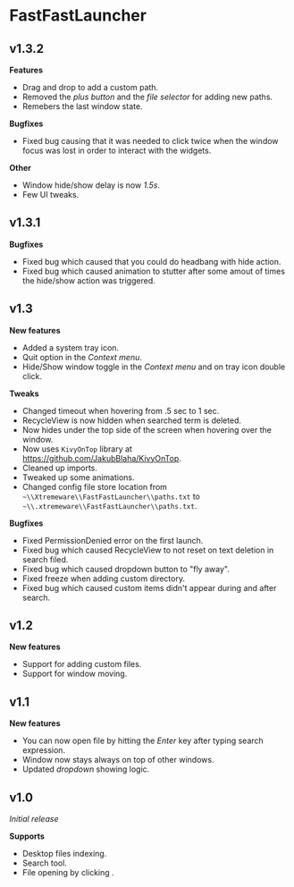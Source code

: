 # FastFastLauncher

## v1.3.2
**Features**
 - Drag and drop to add a custom path.
 - Removed the *plus button* and the *file selector* for adding new paths.
 - Remebers the last window state.

**Bugfixes**
 - Fixed bug causing that it was needed to click twice when the window focus was lost in order to interact with the widgets.

**Other**
 - Window hide/show delay is now *1.5s*.
 - Few UI tweaks.

## v1.3.1
**Bugfixes**
 - Fixed bug which caused that you could do headbang with hide action.
 - Fixed bug which caused animation to stutter after some amout of times the hide/show action was triggered.

## v1.3
**New features**
 - Added a system tray icon.
 - Quit option in the *Context menu*.
 - Hide/Show window toggle in the *Context menu* and on tray icon double click.

**Tweaks**
 - Changed timeout when hovering from .5 sec to 1 sec.
 - RecycleView is now hidden when searched term is deleted.
 - Now hides under the top side of the screen when hovering over the window.
 - Now uses `KivyOnTop` library at https://github.com/JakubBlaha/KivyOnTop.
 - Cleaned up imports.
 - Tweaked up some animations.
 - Changed config file store location from `~\\Xtremeware\\FastFastLauncher\\paths.txt` to `~\\.xtremeware\\FastFastLauncher\\paths.txt`.

**Bugfixes**
 - Fixed PermissionDenied error on the first launch.
 - Fixed bug which caused RecycleView to not reset on text deletion in search filed.
 - Fixed bug which caused dropdown button to "fly away".
 - Fixed freeze when adding custom directory.
 - Fixed bug which caused custom items didn't appear during and after search.

## v1.2
**New features**
 - Support for adding custom files.
 - Support for window moving.

## v1.1
**New features**
 - You can now open file by hitting the *Enter* key after typing search expression.
 - Window now stays always on top of other windows.
 - Updated *dropdown* showing logic.

## v1.0
*Initial release*

**Supports**
 - Desktop files indexing.
 - Search tool.
 - File opening by clicking .
